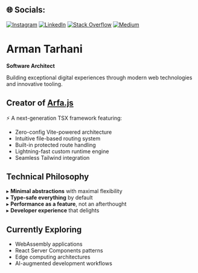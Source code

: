 
## 🌐 Socials:
 [![Instagram](https://img.shields.io/badge/Instagram-%23E4405F.svg?logo=Instagram&logoColor=white)](https://instagram.com/wixarm) [![LinkedIn](https://img.shields.io/badge/LinkedIn-%230077B5.svg?logo=linkedin&logoColor=white)](https://linkedin.com/in/arman-tarhani-9764bb181) [![Stack Overflow](https://img.shields.io/badge/-Stackoverflow-FE7A16?logo=stack-overflow&logoColor=white)]([https://stackoverflow.com/users/wixarm](https://stackoverflow.com/users/14512850/arman)) 
 [![Medium](https://img.shields.io/badge/Medium-12100E?logo=medium&logoColor=white)](https://medium.com/@wixarm) 


# Arman Tarhani

**Software Architect**

Building exceptional digital experiences through modern web technologies and innovative tooling.

## Creator of [Arfa.js](https://github.com/wixarm/arfa)
⚡ A next-generation TSX framework featuring:
- Zero-config Vite-powered architecture
- Intuitive file-based routing system
- Built-in protected route handling
- Lightning-fast custom runtime engine
- Seamless Tailwind integration

## Technical Philosophy
▸ **Minimal abstractions** with maximal flexibility  
▸ **Type-safe everything** by default  
▸ **Performance as a feature**, not an afterthought  
▸ **Developer experience** that delights  

## Currently Exploring
- WebAssembly applications
- React Server Components patterns
- Edge computing architectures
- AI-augmented development workflows
